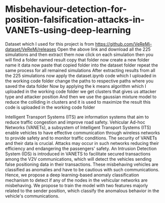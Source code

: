 # Misbehaviour-detection-for-position-falsification-attacks-in-VANETs-using-deep-learning

Dataset which I used for this project is from https://github.com/VeReMi-dataset/VeReMi/releases
Open the above link and download all the 225 simulations and then extract them now click on each simulation then you will find a folder named result copy that folder now create a new folder name it data now paste that copied folder into the dataset folder repeat the same process for all remained simulations
After extracting results from all the 225 simulations now apply the dataset.ipynb code which I uploaded in the working code folder change the paths to respective paths where you saved the data folder
Now by  applying the k means algorithm which I uploaded in the working code folder we get clusters that gives us attacker type and attacker position
And then we use the gaussian mixture model to reduce the colliding in clusters and it is used to maximize the result this code is uploaded in the working code folder

Intelligent Transport Systems (ITS) are information systems that aim to 
reduce traffic congestion and improve road safety. Vehicular Ad-hoc 
Networks (VANETs), a subsystem of Intelligent Transport Systems (ITS) 
enable vehicles to have effective communication through wireless networks 
to provide safety and to monitor traffic conditions. The security of VANETs 
and their data is crucial. Attacks may occur in such networks reducing their 
efficiency and endangering the passengers' safety.
An Intrusion Detection System (IDS) is introduced in VANETS to facilitate 
secured transactions among the V2V communications, which will detect the 
vehicles sending false positioning data in their transactions. These 
misbehaving vehicles are classified as anomalies and have to be cautious 
with such communications. Hence, we propose a deep learning-based 
anomaly classification mechanism to detect if any of the nodes in the 
vehicular networks are misbehaving. We propose to train the model with 
two features majorly related to the sender position, which classify the 
anomalous behavior in the vehicle's communications.
